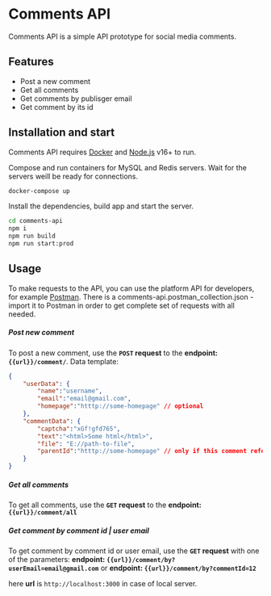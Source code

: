 # Comments API

Comments API is a simple API prototype for social media comments.

## Features

- Post a new comment
- Get all comments
- Get comments by publisger email
- Get comment by its id

## Installation and start

Comments API requires [Docker](https://www.docker.com) and [Node.js](https://nodejs.org/) v16+ to run.

Compose and run containers for MySQL and Redis servers. Wait for the servers weill be ready for connections.
```sh
docker-compose up
```
Install the dependencies, build app and start the server.
```sh
cd comments-api
npm i
npm run build
npm run start:prod
```

## Usage
To make requests to the API, you can use the platform API for developers, for example [Postman](https://www.postman.com).
There is a comments-api.postman_collection.json - import it to Postman in order to get complete set of requests with all needed.
##### Post new comment

To post a new comment, use the **`POST` request** to the **endpoint: `{{url}}/comment/`**. Data template:
```json
{
    "userData": {
        "name":"username",
        "email":"email@gmail.com",
        "homepage":"htttp://some-homepage" // optional
    },
    "commentData": {
        "captcha":"xGf!gfd765",
        "text":"<html>Some html</html>",
        "file": "E://path-to-file",
        "parentId":"htttp://some-homepage" // only if this comment refers to another comment. 
    }
}
```

##### Get all comments

To get all comments, use the **`GET` request** to the **endpoint: `{{url}}/comment/all`**

##### Get comment by comment id | user email

To get comment by comment id or user email, use the **`GET` request** with one of the parameters:
**endpoint: `{{url}}/comment/by?userEmail=email@gmail.com`**
or
**endpoint: `{{url}}/comment/by?commentId=12`**

here **url** is `http://localhost:3000` in case of local server.


